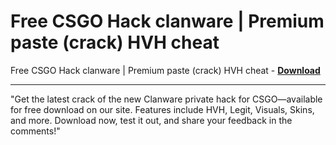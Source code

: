 <h1>Free CSGO Hack clanware | Premium paste (crack) HVH cheat</h1>

Free CSGO Hack clanware | Premium paste (crack) HVH cheat - **[Download](https://www.dlgram.com/public/files/api.php?shortened=A19368)**


<hr>


&quot;Get the latest crack of the new Clanware private hack for CSGO—available for free download on our site. Features include HVH, Legit, Visuals, Skins, and more. Download now, test it out, and share your feedback in the comments!&quot;